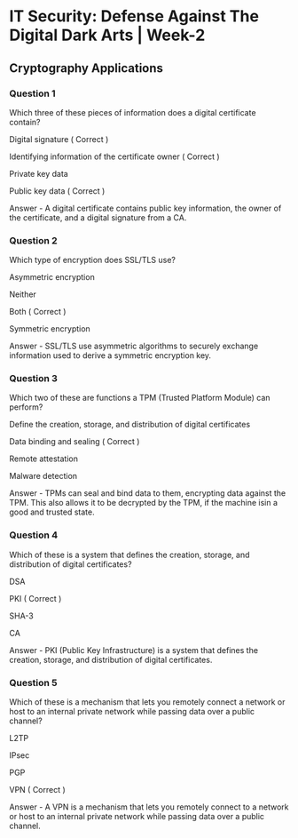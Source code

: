 # IT Security: Defense Against The Digital Dark Arts | Week-2

## Cryptography Applications

### Question 1

Which three of these pieces of information does a digital certificate contain?

Digital signature ( Correct )

Identifying information of the certificate owner ( Correct )

Private key data 

Public key data ( Correct )

Answer - A digital certificate contains public key information, the owner of the certificate, and a digital signature from a CA.


### Question 2

Which type of encryption does SSL/TLS use? 

Asymmetric encryption

Neither

Both ( Correct )

Symmetric encryption

Answer - SSL/TLS use asymmetric algorithms to securely exchange information used to derive a symmetric encryption key.


### Question 3

Which two of these are functions a TPM (Trusted Platform Module) can perform? 

Define the creation, storage, and distribution of digital certificates

Data binding and sealing ( Correct )

Remote attestation

Malware detection

Answer - TPMs can seal and bind data to them, encrypting data against the TPM. This also allows it to be decrypted by the TPM, if the machine isin a good and trusted state.


### Question 4

Which of these is a system that defines the creation, storage, and distribution of digital certificates? 

DSA

PKI ( Correct )

SHA-3 

CA

Answer - PKI (Public Key Infrastructure) is a system that defines the creation, storage, and distribution of digital certificates.


### Question 5

Which of these is a mechanism that lets you remotely connect a network or host to an internal private network while passing data over a public channel? 

L2TP

IPsec

PGP

VPN ( Correct )

Answer - A VPN is a mechanism that lets you remotely connect to a network or host to an internal private network while passing data over a public channel.